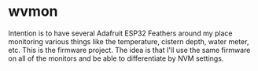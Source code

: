 # wvmon
Intention is to have several Adafruit ESP32 Feathers around my place monitoring various things like
the temperature, cistern depth, water meter, etc.  This is the firmware project.  The idea is that 
I'll use the same firmware on all of the monitors and be able to differentiate by NVM settings.

